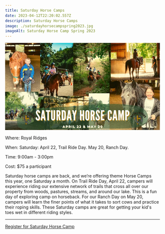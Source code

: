 ```yaml
---
title: Saturday Horse Camps
date: 2023-04-12T22:20:02.557Z
description: Saturday Horse Camps
image: ./saturdayhorsecampspring2023.jpg
imageAlt: Saturday Horse Camp Spring 2023
---
```

![saturdayhorsecampspring2023](saturdayhorsecampspring2023.jpg)

<div className="text-center">
    <p className="my-2"><span className="font-semibold">Where:&nbsp;</span>Royal Ridges</p>
    <p className="mb-2"><span className="font-semibold">When:&nbsp;</span>Saturday: April 22, Trail Ride Day. May 20, Ranch Day.</p>
    <p className="mb-2"><span className="font-semibold">Time:&nbsp;</span>9:00am - 3:00pm</p>
    <p className="mb-2"><span className="font-semibold">Cost:&nbsp;</span>$75 a participant</p> 
</div>

<p className="my-4">Saturday horse camps are back, and we’re offering theme Horse Camps this year, one Saturday a month. On Trail Ride Day, April 22, campers will experience riding our extensive network of trails that cross all over our property from woods, pastures, streams, and around our lake. This is a fun day of exploring camp on horseback. For our Ranch Day on May 20, campers will learn the finer points of what it takes to sort cows and practice their roping skills. These Saturday camps are great for getting your kid's toes wet in different riding styles.

</p>
<hr />

<div className='text-center mt-4'>
    <a 
        href='https://www.ultracamp.com/info/upcomingSessions.aspx?idCamp=1145&campCode=151'
        className='text-green-200 hover:text-indigo-400 hover:underline font-cursive text-2xl'
        target='_blank' 
        rel='noopener noreferrer'
    >Register for Saturday Horse Camp </a>
</div>